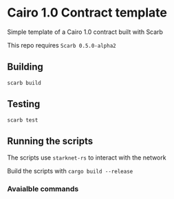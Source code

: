 # Cairo 1.0 Contract template

Simple template of a Cairo 1.0 contract built with Scarb

This repo requires `Scarb 0.5.0-alpha2`

## Building

```
scarb build
```

## Testing

```
scarb test
```

## Running the scripts

The scripts use `starknet-rs` to interact with the network

Build the scripts with `cargo build --release`

### Avaialble commands
